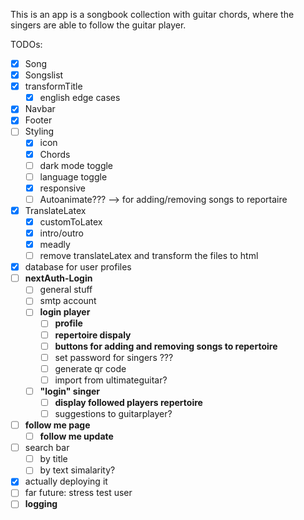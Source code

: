 This is an app is a songbook collection with guitar chords, where the singers are able to follow the guitar player.

TODOs: 
- [x] Song
- [x] Songslist
- [x] transformTitle 
  - [x] english edge cases
- [x] Navbar
- [x] Footer
- [ ] Styling
  - [x] icon
  - [x] Chords
  - [ ] dark mode toggle
  - [ ] language toggle
  - [x] responsive
  - [ ] Autoanimate??? --> for adding/removing songs to reportaire
- [x] TranslateLatex 
  - [x] customToLatex
  - [x] intro/outro
  - [x] meadly
  - [ ] remove translateLatex and transform the files to html
- [x] database for user profiles
- [ ] **nextAuth-Login**
  - [ ] general stuff 
  - [ ] smtp account
  - [ ] **login player**
    - [ ] **profile**
    - [ ] **repertoire dispaly**
    - [ ] **buttons for adding and removing songs to repertoire**
    - [ ] set password for singers ???
    - [ ] generate qr code
    - [ ] import from ultimateguitar?
  - [ ] **"login" singer**
    - [ ] **display followed players repertoire**
    - [ ] suggestions to guitarplayer?
- [ ] **follow me page**
  - [ ] **follow me update**
- [ ] search bar
  - [ ] by title
  - [ ] by text simalarity?
- [x] actually deploying it
- [ ] far future: stress test user
- [ ] **logging**  